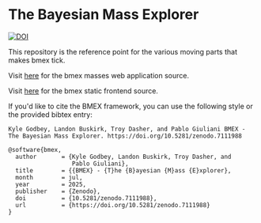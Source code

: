 # The Bayesian Mass Explorer

[![DOI](https://zenodo.org/badge/541321725.svg)](https://zenodo.org/badge/latestdoi/541321725)

This repository is the reference point for the various moving parts that makes bmex tick.

Visit [here](https://github.com/massexplorer/bmex-masses) for the bmex masses web application source.

Visit [here](https://github.com/massexplorer/bmex-static) for the bmex static frontend source.

If you'd like to cite the BMEX framework, you can use the following style or the provided bibtex entry:

```
Kyle Godbey, Landon Buskirk, Troy Dasher, and Pablo Giuliani BMEX - The Bayesian Mass Explorer. https://doi.org/10.5281/zenodo.7111988
```

```
@software{bmex,
  author       = {Kyle Godbey, Landon Buskirk, Troy Dasher, and
                  Pablo Giuliani},
  title        = {{BMEX} - {T}he {B}ayesian {M}ass {E}xplorer},
  month        = jul,
  year         = 2025,
  publisher    = {Zenodo},
  doi          = {10.5281/zenodo.7111988},
  url          = {https://doi.org/10.5281/zenodo.7111988}
}
```
